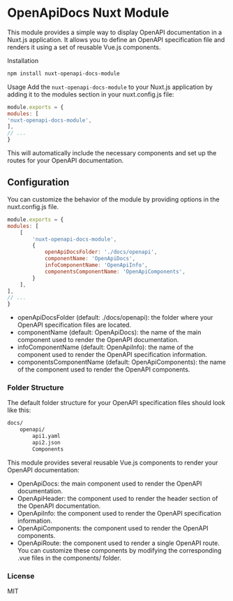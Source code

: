 # OpenApiDocs Nuxt Module
This module provides a simple way to display OpenAPI documentation in a Nuxt.js application. It allows you to define an OpenAPI specification file and renders it using a set of reusable Vue.js components.

Installation
```bash
npm install nuxt-openapi-docs-module
```

Usage
Add the `nuxt-openapi-docs-module` to your Nuxt.js application by adding it to the modules section in your nuxt.config.js file:

```javascript
module.exports = {
modules: [
'nuxt-openapi-docs-module',
],
// ...
}
```
This will automatically include the necessary components and set up the routes for your OpenAPI documentation.

## Configuration
You can customize the behavior of the module by providing options in the nuxt.config.js file.

```javascript
module.exports = {
modules: [
    [
        'nuxt-openapi-docs-module',
        {
            openApiDocsFolder: './docs/openapi',
            componentName: 'OpenApiDocs',
            infoComponentName: 'OpenApiInfo',
            componentsComponentName: 'OpenApiComponents',
        }
    ],
],
// ...
}
```
- openApiDocsFolder (default: ./docs/openapi): the folder where your OpenAPI specification files are located.
- componentName (default: OpenApiDocs): the name of the main component used to render the OpenAPI documentation.
- infoComponentName (default: OpenApiInfo): the name of the component used to render the OpenAPI specification information.
- componentsComponentName (default: OpenApiComponents): the name of the component used to render the OpenAPI components.

### Folder Structure
The default folder structure for your OpenAPI specification files should look like this:

```markdown
docs/
    openapi/
        api1.yaml
        api2.json
        Components
```
This module provides several reusable Vue.js components to render your OpenAPI documentation:

- OpenApiDocs: the main component used to render the OpenAPI documentation.
- OpenApiHeader: the component used to render the header section of the OpenAPI documentation.
- OpenApiInfo: the component used to render the OpenAPI specification information.
- OpenApiComponents: the component used to render the OpenAPI components.
- OpenApiRoute: the component used to render a single OpenAPI route.
You can customize these components by modifying the corresponding .vue files in the components/ folder.

### License
MIT
